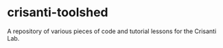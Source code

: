 # crisanti-toolshed

A repository of various pieces of code and tutorial lessons for the Crisanti Lab.